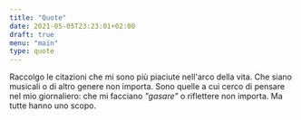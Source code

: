 ```yaml
---
title: "Quote"
date: 2021-05-05T23:23:01+02:00
draft: true
menu: "main"
type: quote
---
```


Raccolgo le citazioni che mi sono più piaciute nell'arco della vita.
Che siano musicali o di altro genere non importa. Sono quelle a cui cerco di pensare nel mio giornaliero: che mi facciano *"gasare"* o riflettere non importa. Ma tutte hanno uno scopo.